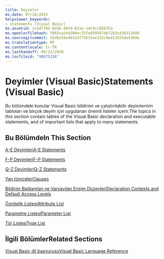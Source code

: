 ```yaml
---
title: Deyimler
ms.date: 07/20/2015
helpviewer_keywords:
- statements [Visual Basic]
ms.assetid: 1cbd7703-8d3b-48fd-831e-14c9cc85675a
ms.openlocfilehash: f083ca24d200ec25fe859567de72b3cd3b312dd6
ms.sourcegitcommit: d2db216e46323f73b32ae312c9e4135258e5d68e
ms.translationtype: MT
ms.contentlocale: tr-TR
ms.lasthandoff: 09/22/2020
ms.locfileid: "90875238"
---
```

# <a name="statements-visual-basic"></a><span data-ttu-id="d31da-102">Deyimler (Visual Basic)</span><span class="sxs-lookup"><span data-stu-id="d31da-102">Statements (Visual Basic)</span></span>

<span data-ttu-id="d31da-103">Bu bölümdeki konular Visual Basic bildirimi ve çalıştırılabilir deyimlerinin tabloları ve birçok deyim için uygulanan önemli listeler içerir.</span><span class="sxs-lookup"><span data-stu-id="d31da-103">The topics in this section contain tables of the Visual Basic declaration and executable statements, and of important lists that apply to many statements.</span></span>  
  
## <a name="in-this-section"></a><span data-ttu-id="d31da-104">Bu Bölümde</span><span class="sxs-lookup"><span data-stu-id="d31da-104">In This Section</span></span>  

 [<span data-ttu-id="d31da-105">A-E Deyimleri</span><span class="sxs-lookup"><span data-stu-id="d31da-105">A-E Statements</span></span>](a-e-statements.md)  
  
 [<span data-ttu-id="d31da-106">F-P Deyimleri</span><span class="sxs-lookup"><span data-stu-id="d31da-106">F-P Statements</span></span>](f-p-statements.md)  
  
 [<span data-ttu-id="d31da-107">Q-Z Deyimleri</span><span class="sxs-lookup"><span data-stu-id="d31da-107">Q-Z Statements</span></span>](q-z-statements.md)  
  
 [<span data-ttu-id="d31da-108">Yan tümceler</span><span class="sxs-lookup"><span data-stu-id="d31da-108">Clauses</span></span>](clauses.md)  
  
 [<span data-ttu-id="d31da-109">Bildirim Bağlamları ve Varsayılan Erişim Düzeyleri</span><span class="sxs-lookup"><span data-stu-id="d31da-109">Declaration Contexts and Default Access Levels</span></span>](declaration-contexts-and-default-access-levels.md)  
  
 [<span data-ttu-id="d31da-110">Öznitelik Listesi</span><span class="sxs-lookup"><span data-stu-id="d31da-110">Attribute List</span></span>](attribute-list.md)  
  
 [<span data-ttu-id="d31da-111">Parametre Listesi</span><span class="sxs-lookup"><span data-stu-id="d31da-111">Parameter List</span></span>](parameter-list.md)  
  
 [<span data-ttu-id="d31da-112">Tür Listesi</span><span class="sxs-lookup"><span data-stu-id="d31da-112">Type List</span></span>](type-list.md)  
  
## <a name="related-sections"></a><span data-ttu-id="d31da-113">İlgili Bölümler</span><span class="sxs-lookup"><span data-stu-id="d31da-113">Related Sections</span></span>  

 [<span data-ttu-id="d31da-114">Visual Basic dil başvurusu</span><span class="sxs-lookup"><span data-stu-id="d31da-114">Visual Basic Language Reference</span></span>](../index.md)  
  